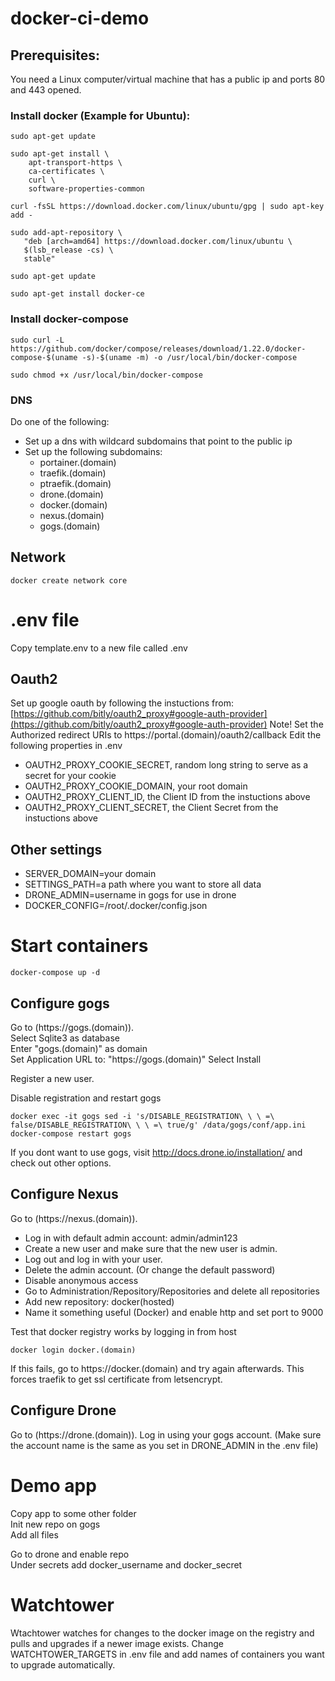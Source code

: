 # docker-ci-demo

## Prerequisites:
You need a Linux computer/virtual machine that has a public ip and ports 80 and 443 opened.

### Install docker (Example for Ubuntu):
```
sudo apt-get update

sudo apt-get install \
    apt-transport-https \
    ca-certificates \
    curl \
    software-properties-common
    
curl -fsSL https://download.docker.com/linux/ubuntu/gpg | sudo apt-key add -

sudo add-apt-repository \
   "deb [arch=amd64] https://download.docker.com/linux/ubuntu \
   $(lsb_release -cs) \
   stable"
  
sudo apt-get update

sudo apt-get install docker-ce
```

### Install docker-compose
```
sudo curl -L https://github.com/docker/compose/releases/download/1.22.0/docker-compose-$(uname -s)-$(uname -m) -o /usr/local/bin/docker-compose

sudo chmod +x /usr/local/bin/docker-compose
```

### DNS
Do one of the following:
* Set up a dns with wildcard subdomains that point to the public ip
* Set up the following subdomains: 
    * portainer.(domain)
    * traefik.(domain)
    * ptraefik.(domain)
    * drone.(domain)
    * docker.(domain)
    * nexus.(domain)
    * gogs.(domain)


## Network
```
docker create network core
```

# .env file
Copy template.env to a new file called .env

## Oauth2
Set up google oauth by following the instuctions from:
[https://github.com/bitly/oauth2_proxy#google-auth-provider](https://github.com/bitly/oauth2_proxy#google-auth-provider)
Note! Set the Authorized redirect URIs to https://portal.(domain)/oauth2/callback
Edit the following properties in .env
- OAUTH2_PROXY_COOKIE_SECRET, random long string to serve as a secret for your cookie
- OAUTH2_PROXY_COOKIE_DOMAIN, your root domain
- OAUTH2_PROXY_CLIENT_ID, the Client ID from the instuctions above
- OAUTH2_PROXY_CLIENT_SECRET, the Client Secret from the instuctions above
    
## Other settings
- SERVER_DOMAIN=your domain
- SETTINGS_PATH=a path where you want to store all data
- DRONE_ADMIN=username in gogs for use in drone
- DOCKER_CONFIG=/root/.docker/config.json

# Start containers
```
docker-compose up -d
```

## Configure gogs
Go to (https://gogs.(domain)).  
Select Sqlite3 as database  
Enter "gogs.(domain)" as domain  
Set Application URL to: "https://gogs.(domain)"
Select Install

Register a new user.

Disable registration and restart gogs
```
docker exec -it gogs sed -i 's/DISABLE_REGISTRATION\ \ \ =\ false/DISABLE_REGISTRATION\ \ \ =\ true/g' /data/gogs/conf/app.ini
docker-compose restart gogs
```

If you dont want to use gogs, visit http://docs.drone.io/installation/ and check out other options.

## Configure Nexus

Go to (https://nexus.(domain)).  
* Log in with default admin account: admin/admin123
* Create a new user and make sure that the new user is admin.
* Log out and log in with your user. 
* Delete the admin account. (Or change the default password)
* Disable anonymous access
* Go to Administration/Repository/Repositories and delete all repositories
* Add new repository: docker(hosted)
* Name it something useful (Docker) and enable http and set port to 9000

Test that docker registry works by logging in from host
```
docker login docker.(domain)
```

If this fails, go to https://docker.(domain) and try again afterwards. This forces traefik to get ssl certificate from letsencrypt.

## Configure Drone

Go to (https://drone.(domain)). 
Log in using your gogs account. (Make sure the account name is the same as you set in DRONE_ADMIN in the .env file)


# Demo app
Copy app to some other folder  
Init new repo on gogs  
Add all files  
  
Go to drone and enable repo  
Under secrets add docker_username and docker_secret  

# Watchtower
Wtachtower watches for changes to the docker image on the registry and pulls and upgrades if a newer image exists.
Change WATCHTOWER_TARGETS in .env file and add names of containers you want to upgrade automatically.
